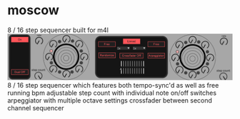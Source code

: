 # moscow
8 / 16 step sequencer built for m4l
<img src="moscow.png">
8 / 16 step sequencer which features both tempo-sync'd as well as free running bpm
adjustable step count with individual note on/off switches
arpeggiator with multiple octave settings
crossfader between second channel sequencer

